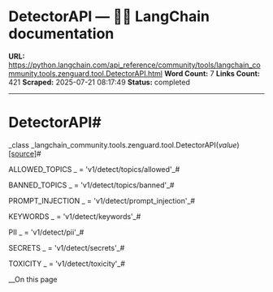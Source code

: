 # DetectorAPI — 🦜🔗 LangChain  documentation

**URL:** https://python.langchain.com/api_reference/community/tools/langchain_community.tools.zenguard.tool.DetectorAPI.html
**Word Count:** 7
**Links Count:** 421
**Scraped:** 2025-07-21 08:17:49
**Status:** completed

---

# DetectorAPI\#

_class _langchain\_community.tools.zenguard.tool.DetectorAPI\(_value_\)[\[source\]](https://python.langchain.com/api_reference/_modules/langchain_community/tools/zenguard/tool.html#DetectorAPI)\#     

ALLOWED\_TOPICS _ = 'v1/detect/topics/allowed'_\#     

BANNED\_TOPICS _ = 'v1/detect/topics/banned'_\#     

PROMPT\_INJECTION _ = 'v1/detect/prompt\_injection'_\#     

KEYWORDS _ = 'v1/detect/keywords'_\#     

PII _ = 'v1/detect/pii'_\#     

SECRETS _ = 'v1/detect/secrets'_\#     

TOXICITY _ = 'v1/detect/toxicity'_\#     

__On this page